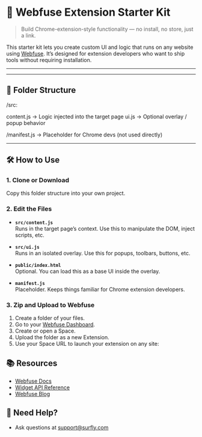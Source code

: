 # 🧩 Webfuse Extension Starter Kit

> Build Chrome-extension-style functionality — no install, no store, just a link.

This starter kit lets you create custom UI and logic that runs on any website using [Webfuse](https://surfly.com/webfuse). It’s designed for extension developers who want to ship tools without requiring installation.

---


---

## 🧱 Folder Structure

/src:

content.js → Logic injected into the target page
ui.js → Optional overlay / popup behavior

/manifest.js → Placeholder for Chrome devs (not used directly)


---

## 🛠️ How to Use

### 1. Clone or Download

Copy this folder structure into your own project.

### 2. Edit the Files

- **`src/content.js`**  
  Runs in the target page’s context. Use this to manipulate the DOM, inject scripts, etc.

- **`src/ui.js`**  
  Runs in an isolated overlay. Use this for popups, toolbars, buttons, etc.

- **`public/index.html`**  
  Optional. You can load this as a base UI inside the overlay.

- **`manifest.js`**  
  Placeholder. Keeps things familiar for Chrome extension developers.

### 3. Zip and Upload to Webfuse

1. Create a folder of your files.
2. Go to your [Webfuse Dashboard](https://dashboard.surfly.com).
3. Create or open a Space.
4. Upload the folder as a new Extension.
5. Use your Space URL to launch your extension on any site:

## 📚 Resources

- [Webfuse Docs](https://docs.surfly.com/webfuse)
- [Widget API Reference](https://docs.surfly.com/webfuse/js-api)
- [Webfuse Blog](https://surfly.com/blog)

## 🙋 Need Help?

- Ask questions at [support@surfly.com](mailto:support@surfly.com)

